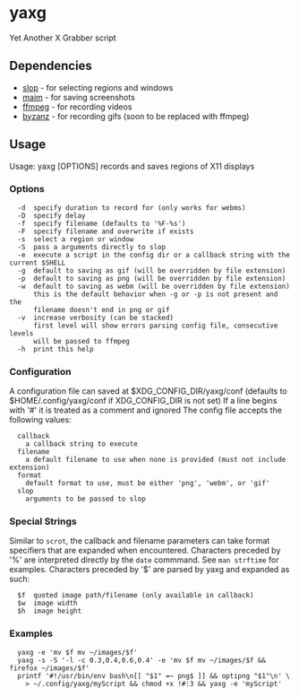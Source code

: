 # yaxg

Yet Another X Grabber script

## Dependencies

* [slop](https://github.com/naelstrof/slop) - for selecting regions and windows
* [maim](https://github.com/naelstrof/maim) - for saving screenshots
* [ffmpeg](http://ffmpeg.org/) - for recording videos
* [byzanz](http://git.gnome.org/browse/byzanz) - for recording gifs (soon to be replaced with ffmpeg)

## Usage
Usage: yaxg [OPTIONS]
records and saves regions of X11 displays

### Options

```
  -d  specify duration to record for (only works for webms)
  -D  specify delay
  -f  specify filename (defaults to '%F-%s')
  -F  specify filename and overwrite if exists
  -s  select a region or window
  -S  pass a arguments directly to slop
  -e  execute a script in the config dir or a callback string with the current $SHELL
  -g  default to saving as gif (will be overridden by file extension)
  -p  default to saving as png (will be overridden by file extension)
  -w  default to saving as webm (will be overridden by file extension)
      this is the default behavior when -g or -p is not present and the
      filename doesn't end in png or gif
  -v  increase verbosity (can be stacked)
      first level will show errors parsing config file, consecutive levels
      will be passed to ffmpeg
  -h  print this help
```

### Configuration

A configuration file can saved at $XDG_CONFIG_DIR/yaxg/conf
(defaults to $HOME/.config/yaxg/conf if XDG_CONFIG_DIR is not set)
If a line begins with '#' it is treated as a comment and ignored
The config file accepts the following values:

```
  callback
    a callback string to execute
  filename
    a default filename to use when none is provided (must not include extension)
  format
    default format to use, must be either 'png', 'webm', or 'gif'
  slop
    arguments to be passed to slop
```

### Special Strings

Similar to `scrot`, the callback and filename parameters can take format
specifiers that are expanded when encountered. Characters preceded by
'%' are interpreted directly by the `date` commmand. See `man strftime` for examples.
Characters preceded by '$' are parsed by yaxg and expanded as such:

```
  $f  quoted image path/filename (only available in callback)
  $w  image width
  $h  image height
```

### Examples

```
  yaxg -e 'mv $f mv ~/images/$f'
  yaxg -s -S '-l -c 0.3,0.4,0.6,0.4' -e 'mv $f mv ~/images/$f && firefox ~/images/$f'
  printf '#!/usr/bin/env bash\n[[ "$1" =~ png$ ]] && optipng "$1"\n' \
    > ~/.config/yaxg/myScript && chmod +x !#:3 && yaxg -e 'myScript'
```
